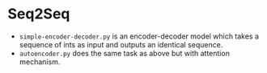 # Seq2Seq
* `simple-encoder-decoder.py` is an encoder-decoder model which takes a sequence of ints as input and outputs an identical sequence.
* `autoencoder.py` does the same task as above but with attention mechanism.